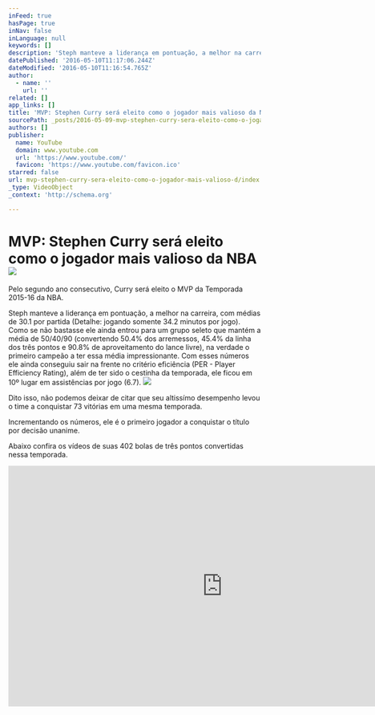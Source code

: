 ```yaml
---
inFeed: true
hasPage: true
inNav: false
inLanguage: null
keywords: []
description: 'Steph manteve a liderança em pontuação, a melhor na carreira, com médias de 30.1 por partida (Detalhe: jogando somente 34.2 minutos por jogo). Como se não bastasse ele ainda entrou para um grupo seleto que mantém a média de 50/40/90 (convertendo 50.4% dos arremessos, 45.4% da linha dos três pontos e 90.8% de aproveitamento do lance livre), na verdade o primeiro campeão a ter essa média impressionante. Com esses números ele ainda conseguiu sair na frente no critério eficiência (PER - Player Efficiency Rating), além de ter sido o cestinha da temporada, ele ficou em 10º lugar em assistências por jogo (6.7).'
datePublished: '2016-05-10T11:17:06.244Z'
dateModified: '2016-05-10T11:16:54.765Z'
author:
  - name: ''
    url: ''
related: []
app_links: []
title: 'MVP: Stephen Curry será eleito como o jogador mais valioso da NBA '
sourcePath: _posts/2016-05-09-mvp-stephen-curry-sera-eleito-como-o-jogador-mais-valioso-d.md
authors: []
publisher:
  name: YouTube
  domain: www.youtube.com
  url: 'https://www.youtube.com/'
  favicon: 'https://www.youtube.com/favicon.ico'
starred: false
url: mvp-stephen-curry-sera-eleito-como-o-jogador-mais-valioso-d/index.html
_type: VideoObject
_context: 'http://schema.org'

---
```

# MVP: Stephen Curry será eleito como o jogador mais valioso da NBA ![](https://the-grid-user-content.s3-us-west-2.amazonaws.com/74a3b9e6-811e-476b-9ff7-0237bc65d1ae.jpg)

Pelo segundo ano consecutivo, Curry será eleito o MVP da Temporada 2015-16 da NBA.

Steph manteve a liderança em pontuação, a melhor na carreira, com médias de 30.1 por partida (Detalhe: jogando somente 34.2 minutos por jogo). Como se não bastasse ele ainda entrou para um grupo seleto que mantém a média de 50/40/90 (convertendo 50.4% dos arremessos, 45.4% da linha dos três pontos e 90.8% de aproveitamento do lance livre), na verdade o primeiro campeão a ter essa média impressionante. Com esses números ele ainda conseguiu sair na frente no critério eficiência (PER - Player Efficiency Rating), além de ter sido o cestinha da temporada, ele ficou em 10º lugar em assistências por jogo (6.7).
![](https://the-grid-user-content.s3-us-west-2.amazonaws.com/5418cee6-4cfd-4fa5-b803-2fc0cd240f20.jpg)

Dito isso, não podemos deixar de citar que seu altissímo desempenho levou o time a conquistar 73 vitórias em uma mesma temporada.

Incrementando os números, ele é o primeiro jogador a conquistar o título por decisão unanime. 

Abaixo confira os vídeos de suas 402 bolas de três pontos convertidas nessa temporada.

<iframe src="https://cdn.embedly.com/widgets/media.html?src=https%3A%2F%2Fwww.youtube.com%2Fembed%2FpZUCrrVF9JU%3Ffeature%3Doembed&amp;url=https%3A%2F%2Fwww.youtube.com%2Fwatch%3Fv%3DpZUCrrVF9JU&amp;image=https%3A%2F%2Fi.ytimg.com%2Fvi%2FpZUCrrVF9JU%2Fhqdefault.jpg&amp;key=b7d04c9b404c499eba89ee7072e1c4f7&amp;type=text%2Fhtml&amp;schema=youtube" width="854" height="480" scrolling="no" frameborder="0" allowfullscreen="" style=""></iframe>